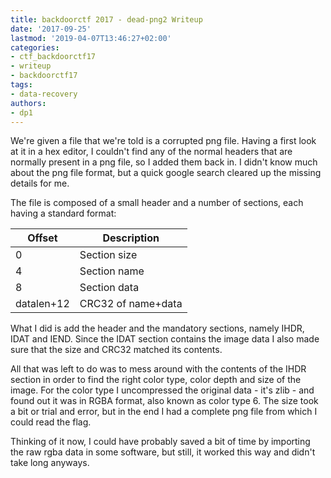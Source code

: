 ```yaml
---
title: backdoorctf 2017 - dead-png2 Writeup
date: '2017-09-25'
lastmod: '2019-04-07T13:46:27+02:00'
categories:
- ctf_backdoorctf17
- writeup
- backdoorctf17
tags:
- data-recovery
authors:
- dp1
---
```


We're given a file that we're told is a corrupted png file. Having a first look at it in a hex editor, I couldn't find any of the normal headers that are normally present in a png file, so I added them back in.
I didn't know much about the png file format, but a quick google search cleared up the missing details for me.

The file is composed of a small header and a number of sections, each having a standard format:

<table class="table">
    <thead>
        <tr>
            <th>Offset</th>
            <th>Description</th>
        </tr>
    </thead>
    <tbody>
        <tr>
            <td>0</td>
            <td>Section size</td>
        </tr>
        <tr>
            <td>4</td>
            <td>Section name</td>
        </tr>
        <tr>
            <td>8</td>
            <td>Section data</td>
        </tr>
        <tr>
            <td>datalen+12</td>
            <td>CRC32 of name+data</td>
        </tr>
    </tbody>
</table>

What I did is add the header and the mandatory sections, namely IHDR, IDAT and IEND. Since the IDAT section contains the image data I also made sure that the size and CRC32 matched its contents.

All that was left to do was to mess around with the contents of the IHDR section in order to find the right color type, color depth and size of the image. For the color type I uncompressed the original data - it's zlib - and found out it was in RGBA format, also known as color type 6.
The size took a bit or trial and error, but in the end I had a complete png file from which I could read the flag.

Thinking of it now, I could have probably saved a bit of time by importing the raw rgba data in some software, but still, it worked this way and didn't take long anyways.
